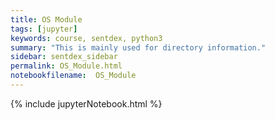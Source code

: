 ```yaml
---
title: OS Module
tags: [jupyter]
keywords: course, sentdex, python3
summary: "This is mainly used for directory information."
sidebar: sentdex_sidebar
permalink: OS_Module.html
notebookfilename:  OS_Module
---
```


{% include jupyterNotebook.html %}